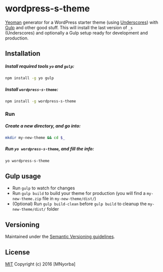 # wordpress-s-theme

[Yeoman](http://yeoman.io/) generator for a WordPress starter theme (using [Underscores](https://github.com/Automattic/_s)) with [Gulp](http://gulpjs.com/) and other good stuff. This will install the last version of `_s` (Underscores) and optionally a Gulp setup ready for development and production.

## Installation

##### Install required tools `yo` and `gulp`:

```bash
npm install -g yo gulp
```

##### Install `wordpress-s-theme`:

```bash
npm install -g wordpress-s-theme
```

### Run

##### Create a new directory, and go into:

```bash
mkdir my-new-theme && cd $_
```

##### Run `yo wordpress-s-theme`, and fill the info:

```bash
yo wordpress-s-theme
```

## Gulp usage

- Run `gulp` to watch for changes
- Run `gulp build` to build your theme for production (you will find a `my-new-theme.zip` file in `my-new-theme/dist/`)
- (Optional) Run `gulp build-clean` before `gulp build` to cleanup the `my-new-theme/dist/` folder

## Versioning

Maintained under the [Semantic Versioning guidelines](http://semver.org/).

## License

[MIT](http://opensource.org/licenses/MIT)
Copyright (c) 2016 [MNyorba]
